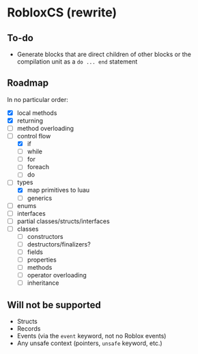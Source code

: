 # RobloxCS (rewrite)

## To-do
- Generate blocks that are direct children of other blocks or the compilation unit as a `do ... end` statement

## Roadmap

In no particular order:
- [x] local methods
- [x] returning
- [ ] method overloading
- [ ] control flow
	- [x] if
	- [ ] while
	- [ ] for
	- [ ] foreach
	- [ ] do
- [ ] types
	- [x] map primitives to luau
	- [ ] generics
- [ ] enums
- [ ] interfaces
- [ ] partial classes/structs/interfaces
- [ ] classes
	- [ ] constructors
	- [ ] destructors/finalizers?
	- [ ] fields
	- [ ] properties
	- [ ] methods
	- [ ] operator overloading
	- [ ] inheritance

## Will not be supported
- Structs
- Records
- Events (via the `event` keyword, not no Roblox events)
- Any unsafe context (pointers, `unsafe` keyword, etc.)